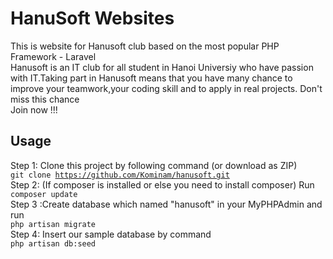 # HanuSoft Websites
This is website for Hanusoft club based on the most popular PHP Framework - Laravel<br>
Hanusoft is an IT club for all student in Hanoi Universiy who have passion with IT.Taking part in Hanusoft means that you have many chance to improve your teamwork,your coding skill and to apply in real projects. Don't miss this chance<br/>
Join now !!!<br/>
## Usage
Step 1: Clone this project by following command (or download as ZIP)<br/>
<code>git clone https://github.com/Kominam/hanusoft.git</code>
<br/>
Step 2: (If composer is installed or else you need to install composer) Run<br/>
<code>composer update</code><br/>
Step 3 :Create database which named "hanusoft" in your MyPHPAdmin and run<br/>
<code>php artisan migrate</code><br/>
Step 4: Insert our sample database by command<br/>
<code>php artisan db:seed</code><br/>

